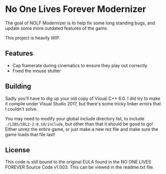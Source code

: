 # No One Lives Forever Modernizer

The goal of NOLF Modernizer is to help fix some long standing bugs, and update some more outdated features of the game.

This project is heavily WIP.

## Features
 - Cap framerate during cinematics to ensure they play out correctly
 - Fixed the mouse stutter

## Building
Sadly you'll have to dig up your old copy of Visual C++ 6.0. I did try to make it compile under Visual Studio 2017, but there's some tricky linker errors that I couldn't solve.

You may need to modify your global include directory list, to include `./LIBS/SDL2-2.0.10/include`, but other than that it should be good to go! Either unrez the entire game, or just make a new rez file and make sure the game loads that file last!

## License
This code is still bound to the original EULA found in the NO ONE LIVES FOREVER Source Code v1.003. This can be viewed in the readme.txt file.